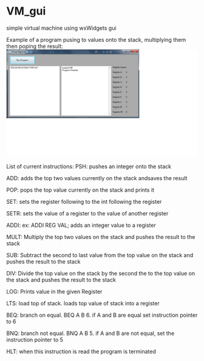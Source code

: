 # VM_gui
simple virtual machine using wxWidgets gui

Example of a program pusing to values onto the stack, multiplying them then poping the result:
![alt text](VM_gui_mult_ex.png)

List of current instructions:
PSH:	 pushes an integer onto the stack

ADD:	 adds the top two values currently on the stack andsaves the result

POP:	 pops the top value currently on the stack and prints it

SET:	 sets the register following to the int following the register

SETR:	 sets the value of a register to the value of another register

ADDI:	 ex: ADDI REG VAL; adds an integer value to a register

MULT:	 Multiply the top two values on the stack and pushes the result to the stack

SUB:	 Subtract the second to last value from the top value on the stack and pushes the result to the stack

DIV:	 Divide the top value on the stack by the second the to the top value on the stack and pushes the result to the stack

LOG:	 Prints value in the given Register 

LTS:	 load top of stack. loads top value of stack into a register

BEQ:	 branch on equal. BEQ A B 6. if A and B are equal set instruction pointer to 6

BNQ:	 branch not equal. BNQ A B 5. if A and B are not equal, set the instruction pointer to 5

HLT:	 when this instruction is read the program is terminated 
